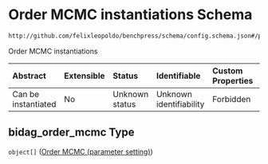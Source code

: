 # Order MCMC instantiations Schema

```txt
http://github.com/felixleopoldo/benchpress/schema/config.schema.json#/properties/resources/properties/structure_learning_algorithms/properties/bidag_order_mcmc
```

Order MCMC instantiations

| Abstract            | Extensible | Status         | Identifiable            | Custom Properties | Additional Properties | Access Restrictions | Defined In                                                       |
| :------------------ | :--------- | :------------- | :---------------------- | :---------------- | :-------------------- | :------------------ | :--------------------------------------------------------------- |
| Can be instantiated | No         | Unknown status | Unknown identifiability | Forbidden         | Allowed               | none                | [config.schema.json*](config.schema.json "open original schema") |

## bidag_order_mcmc Type

`object[]` ([Order MCMC (parameter setting)](config-definitions-order-mcmc-parameter-setting.md))
